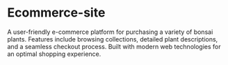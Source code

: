# Ecommerce-site
A user-friendly e-commerce platform for purchasing a variety of bonsai plants. Features include browsing collections, detailed plant descriptions, and a seamless checkout process. Built with modern web technologies for an optimal shopping experience.
